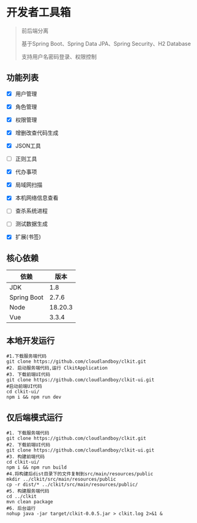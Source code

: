 # 开发者工具箱

> 前后端分离
>
> 基于Spring Boot、Spring Data JPA、Spring Security、H2 Database
>
> 支持用户名密码登录、权限控制



## 功能列表

- [x] 用户管理
- [x] 角色管理
- [x] 权限管理
- [x] 增删改查代码生成
- [x] JSON工具
- [ ] 正则工具
- [x] 代办事项
- [x] 局域网扫描
- [x] 本机网络信息查看
- [ ] 查杀系统进程
- [ ] 测试数据生成
- [x] 扩展(书签)



## 核心依赖

| 依赖        | 版本    |
| ----------- | ------- |
| JDK         | 1.8     |
| Spring Boot | 2.7.6   |
| Node        | 18.20.3 |
| Vue         | 3.3.4   |



## 本地开发运行

```shell
#1.下载服务端代码
git clone https://github.com/cloudlandboy/clkit.git
#2. 启动服务端代码,运行 ClkitApplication
#3. 下载前端UI代码
git clone https://github.com/cloudlandboy/clkit-ui.git
#启动前端UI代码
cd clkit-ui/
npm i && npm run dev
```



## 仅后端模式运行

```shell
#1. 下载服务端代码
git clone https://github.com/cloudlandboy/clkit.git
#2. 下载前端UI代码
git clone https://github.com/cloudlandboy/clkit-ui.git
#3. 构建前端代码
cd clkit-ui/
npm i && npm run build
#4.将构建后dist目录下的文件复制到src/main/resources/public
mkdir ../clkit/src/main/resources/public
cp -r dist/* ../clkit/src/main/resources/public/
#5. 构建服务端代码
cd ../clkit
mvn clean package
#6. 后台运行
nohup java -jar target/clkit-0.0.5.jar > clkit.log 2>&1 &
```

